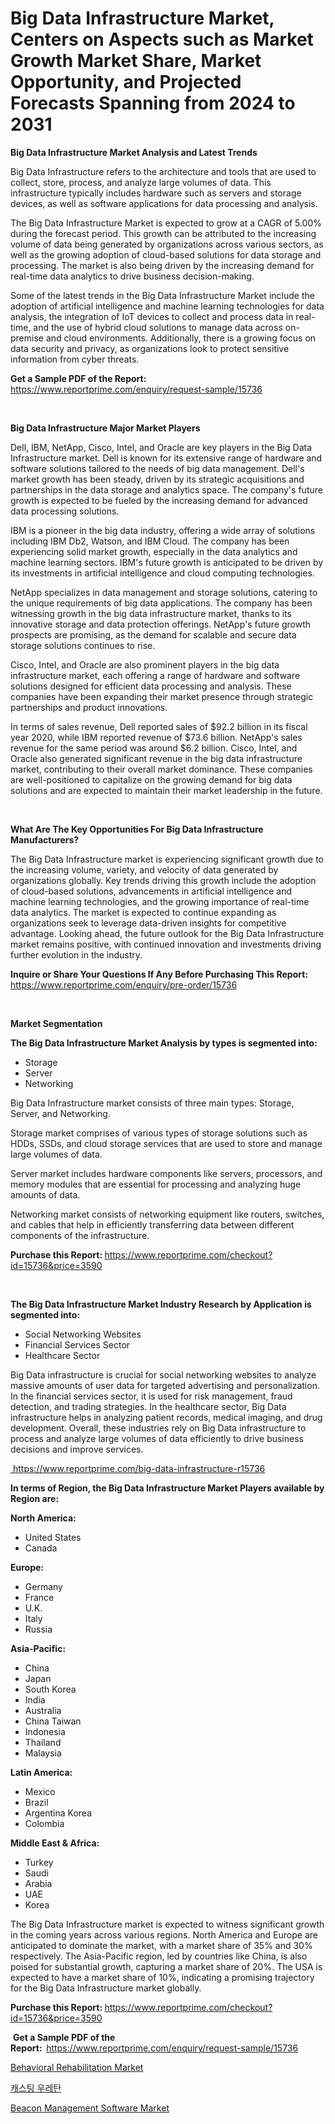 <p><h1>Big Data Infrastructure Market, Centers on Aspects such as Market Growth Market Share, Market Opportunity, and Projected Forecasts Spanning from 2024 to 2031</h1></p><p><strong>Big Data Infrastructure Market Analysis and Latest Trends</strong></p>
<p><p>Big Data Infrastructure refers to the architecture and tools that are used to collect, store, process, and analyze large volumes of data. This infrastructure typically includes hardware such as servers and storage devices, as well as software applications for data processing and analysis.</p><p>The Big Data Infrastructure Market is expected to grow at a CAGR of 5.00% during the forecast period. This growth can be attributed to the increasing volume of data being generated by organizations across various sectors, as well as the growing adoption of cloud-based solutions for data storage and processing. The market is also being driven by the increasing demand for real-time data analytics to drive business decision-making.</p><p>Some of the latest trends in the Big Data Infrastructure Market include the adoption of artificial intelligence and machine learning technologies for data analysis, the integration of IoT devices to collect and process data in real-time, and the use of hybrid cloud solutions to manage data across on-premise and cloud environments. Additionally, there is a growing focus on data security and privacy, as organizations look to protect sensitive information from cyber threats.</p></p>
<p><strong>Get a Sample PDF of the Report:&nbsp;</strong> <a href="https://www.reportprime.com/enquiry/request-sample/15736">https://www.reportprime.com/enquiry/request-sample/15736</a></p>
<p>&nbsp;</p>
<p><strong>Big Data Infrastructure Major Market Players</strong></p>
<p><p>Dell, IBM, NetApp, Cisco, Intel, and Oracle are key players in the Big Data Infrastructure market. Dell is known for its extensive range of hardware and software solutions tailored to the needs of big data management. Dell's market growth has been steady, driven by its strategic acquisitions and partnerships in the data storage and analytics space. The company's future growth is expected to be fueled by the increasing demand for advanced data processing solutions.</p><p>IBM is a pioneer in the big data industry, offering a wide array of solutions including IBM Db2, Watson, and IBM Cloud. The company has been experiencing solid market growth, especially in the data analytics and machine learning sectors. IBM's future growth is anticipated to be driven by its investments in artificial intelligence and cloud computing technologies.</p><p>NetApp specializes in data management and storage solutions, catering to the unique requirements of big data applications. The company has been witnessing growth in the big data infrastructure market, thanks to its innovative storage and data protection offerings. NetApp's future growth prospects are promising, as the demand for scalable and secure data storage solutions continues to rise.</p><p>Cisco, Intel, and Oracle are also prominent players in the big data infrastructure market, each offering a range of hardware and software solutions designed for efficient data processing and analysis. These companies have been expanding their market presence through strategic partnerships and product innovations.</p><p>In terms of sales revenue, Dell reported sales of $92.2 billion in its fiscal year 2020, while IBM reported revenue of $73.6 billion. NetApp's sales revenue for the same period was around $6.2 billion. Cisco, Intel, and Oracle also generated significant revenue in the big data infrastructure market, contributing to their overall market dominance. These companies are well-positioned to capitalize on the growing demand for big data solutions and are expected to maintain their market leadership in the future.</p></p>
<p>&nbsp;</p>
<p><strong>What Are The Key Opportunities For Big Data Infrastructure Manufacturers?</strong></p>
<p><p>The Big Data Infrastructure market is experiencing significant growth due to the increasing volume, variety, and velocity of data generated by organizations globally. Key trends driving this growth include the adoption of cloud-based solutions, advancements in artificial intelligence and machine learning technologies, and the growing importance of real-time data analytics. The market is expected to continue expanding as organizations seek to leverage data-driven insights for competitive advantage. Looking ahead, the future outlook for the Big Data Infrastructure market remains positive, with continued innovation and investments driving further evolution in the industry.</p></p>
<p><strong>Inquire or Share Your Questions If Any Before Purchasing This Report:</strong> <a href="https://www.reportprime.com/enquiry/pre-order/15736">https://www.reportprime.com/enquiry/pre-order/15736</a></p>
<p>&nbsp;</p>
<p><strong>Market Segmentation</strong></p>
<p><strong>The Big Data Infrastructure Market Analysis by types is segmented into:</strong></p>
<p><ul><li>Storage</li><li>Server</li><li>Networking</li></ul></p>
<p><p>Big Data Infrastructure market consists of three main types: Storage, Server, and Networking. </p><p>Storage market comprises of various types of storage solutions such as HDDs, SSDs, and cloud storage services that are used to store and manage large volumes of data. </p><p>Server market includes hardware components like servers, processors, and memory modules that are essential for processing and analyzing huge amounts of data.</p><p>Networking market consists of networking equipment like routers, switches, and cables that help in efficiently transferring data between different components of the infrastructure.</p></p>
<p><strong>Purchase this Report:&nbsp;</strong><a href="https://www.reportprime.com/checkout?id=15736&price=3590">https://www.reportprime.com/checkout?id=15736&price=3590</a></p>
<p>&nbsp;</p>
<p><strong>The Big Data Infrastructure Market Industry Research by Application is segmented into:</strong></p>
<p><ul><li>Social Networking Websites</li><li>Financial Services Sector</li><li>Healthcare Sector</li></ul></p>
<p><p>Big Data infrastructure is crucial for social networking websites to analyze massive amounts of user data for targeted advertising and personalization. In the financial services sector, it is used for risk management, fraud detection, and trading strategies. In the healthcare sector, Big Data infrastructure helps in analyzing patient records, medical imaging, and drug development. Overall, these industries rely on Big Data infrastructure to process and analyze large volumes of data efficiently to drive business decisions and improve services.</p></p>
<p><a href="https://www.reportprime.com/big-data-infrastructure-r15736">&nbsp;https://www.reportprime.com/big-data-infrastructure-r15736</a></p>
<p><strong>In terms of Region, the Big Data Infrastructure Market Players available by Region are:</strong></p>
<p>
    <p> <strong> North America: </strong>
        <ul>
            <li>United States</li>
            <li>Canada</li>
        </ul>
        </p> 
    <p> <strong> Europe: </strong>
        <ul>
            <li>Germany</li>
            <li>France</li>
            <li>U.K.</li>
            <li>Italy</li>
            <li>Russia</li>
        </ul>
        </p> 
    <p> <strong> Asia-Pacific: </strong>
        <ul>
            <li>China</li>
            <li>Japan</li>
            <li>South Korea</li>
            <li>India</li>
            <li>Australia</li>
            <li>China Taiwan</li>
            <li>Indonesia</li>
            <li>Thailand</li>
            <li>Malaysia</li>
        </ul>
        </p> 
    <p> <strong> Latin America: </strong>
        <ul>
            <li>Mexico</li>
            <li>Brazil</li>
            <li>Argentina Korea</li>
            <li>Colombia</li>
        </ul>
        </p> 
    <p> <strong> Middle East & Africa: </strong>
        <ul>
            <li>Turkey</li>
            <li>Saudi</li>
            <li>Arabia</li>
            <li>UAE</li>
            <li>Korea</li>
        </ul>
    </p>
    </p>
<p><p>The Big Data Infrastructure market is expected to witness significant growth in the coming years across various regions. North America and Europe are anticipated to dominate the market, with a market share of 35% and 30% respectively. The Asia-Pacific region, led by countries like China, is also poised for substantial growth, capturing a market share of 20%. The USA is expected to have a market share of 10%, indicating a promising trajectory for the Big Data Infrastructure market globally.</p></p>
<p><strong>Purchase this Report: </strong><a href="https://www.reportprime.com/checkout?id=15736&price=3590">https://www.reportprime.com/checkout?id=15736&price=3590</a></p>
<p>&nbsp;<strong>Get a Sample PDF of the Report:&nbsp;&nbsp;</strong><a href="https://www.reportprime.com/enquiry/request-sample/15736">https://www.reportprime.com/enquiry/request-sample/15736</a></p>
<p><strong></strong></p>
<p><p><a href="https://github.com/redneck06/Market-Research-Report-List-2/blob/main/behavioral-rehabilitation-market.md">Behavioral Rehabilitation Market</a></p><p><a href="https://github.com/LanceOlsotn8978/Market-Research-Report-List-1/blob/main/985394023685.md">캐스팅 우레탄</a></p><p><a href="https://github.com/nicoletavirag/Market-Research-Report-List-2/blob/main/beacon-management-software-market.md">Beacon Management Software Market</a></p></p>